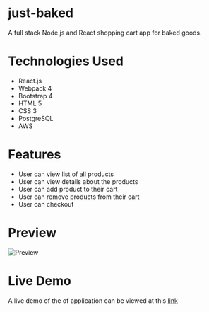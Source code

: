 # just-baked
A full stack Node.js and React shopping cart app for baked goods.

# Technologies Used
* React.js
* Webpack 4
* Bootstrap 4
* HTML 5
* CSS 3
* PostgreSQL
* AWS

# Features
* User can view list of all products
* User can view details about the products
* User can add product to their cart
* User can remove products from their cart
* User can checkout

# Preview
![Preview](https://github.com/marcnicdao/just-baked/blob/master/server/public/images/preview.gif "Preview")

# Live Demo
A live demo of the of application can be viewed at this [link](https://justbaked.marcnicdao.com/) 
